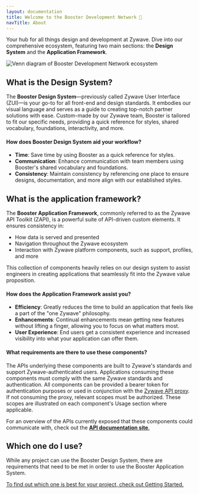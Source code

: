 ```yaml
---
layout: documentation
title: Welcome to the Booster Development Network 🌟
navTitle: About
---
```

Your hub for all things design and development at Zywave. Dive into our comprehensive ecosystem, featuring two main sections: the **Design System** and the **Application Framework**.

![Venn diagram of Booster Development Network ecosystem](/images/group-8.png)

<docs-spacer></docs-spacer>

## What is the Design System?

The **Booster Design System**—previously called Zywave User Interface (ZUI)—is your go-to for all front-end and design standards. It embodies our visual language and serves as a guide to creating top-notch partner solutions with ease. Custom-made by our Zywave team, Booster is tailored to fit our specific needs, providing a quick reference for styles, shared vocabulary, foundations, interactivity, and more.

#### How does Booster Design System aid your workflow?

* **Time**: Save time by using Booster as a quick reference for styles.
* **Communication**: Enhance communication with team members using Booster's shared vocabulary and foundations.
* **Consistency**: Maintain consistency by referencing one place to ensure designs, documentation, and more align with our established styles.

<docs-spacer></docs-spacer>

## What is the application framework?

The **Booster Application Framework**, commonly referred to as the Zywave API Toolkit (ZAPI), is a powerful suite of API-driven custom elements. It ensures consistency in:

* How data is served and presented
* Navigation throughout the Zywave ecosystem
* Interaction with Zywave platform components, such as support, profiles, and more

This collection of components heavily relies on our design system to assist engineers in creating applications that seamlessly fit into the Zywave value proposition.

#### How does the Application Framework assist you?

* **Efficiency**: Greatly reduces the time to build an application that feels like a part of the "one Zywave" philosophy.
* **Enhancements**: Continual enhancements mean getting new features without lifting a finger, allowing you to focus on what matters most.
* **User Experience**: End users get a consistent experience and increased visibility into what your application can offer them.

#### What requirements are there to use these components?

The APIs underlying these components are built to Zywave's standards and support Zywave-authenticated users. Applications consuming these components must comply with the same Zywave standards and authentication. All components can be provided a bearer token for authentication purposes or used in conjunction with the [Zywave API proxy](https://booster.zywave.dev/application-framework/components/api-proxy/?tab=usage). If not consuming the proxy, relevant scopes must be authorized. These scopes are illustrated on each component's Usage section where applicable.

For an overview of the APIs currently exposed that these components could communicate with, check out the [**API documentation site**.](https://www.zywave.dev/apis/)

<docs-spacer></docs-spacer>

## Which one do I use?

While any project can use the Booster Design System, there are requirements that need to be met in order to use the Booster Application System.

[To find out which one is best for your project, check out Getting Started.](/introduction/getting-started/how-to-get-started/)